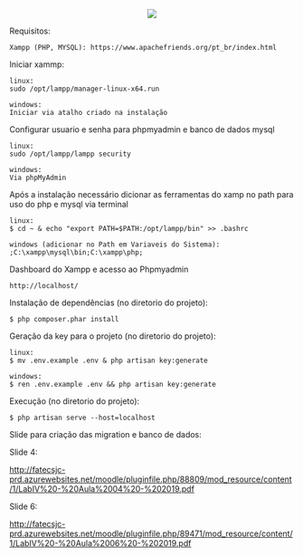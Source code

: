 <p align="center"><img src="https://laravel.com/assets/img/components/logo-laravel.svg"></p>

Requisitos:

    Xampp (PHP, MYSQL): https://www.apachefriends.org/pt_br/index.html
    
Iniciar xammp:

    linux:
    sudo /opt/lampp/manager-linux-x64.run
    
    windows:
    Iniciar via atalho criado na instalação

Configurar usuario e senha para phpmyadmin e banco de dados mysql

    linux:
    sudo /opt/lampp/lampp security
    
    windows:
    Via phpMyAdmin

Após a instalação  necessário dicionar as ferramentas do xamp no path para uso do php e mysql via terminal

    linux:
    $ cd ~ & echo "export PATH=$PATH:/opt/lampp/bin" >> .bashrc

    windows (adicionar no Path em Variaveis do Sistema):
    ;C:\xampp\mysql\bin;C:\xampp\php;
    
Dashboard do Xampp e acesso ao Phpmyadmin

    http://localhost/

Instalação de dependências (no diretorio do projeto):

    $ php composer.phar install

Geração da key para o projeto (no diretorio do projeto):

    linux:
    $ mv .env.example .env & php artisan key:generate
    
    windows:
    $ ren .env.example .env && php artisan key:generate

Execução (no diretorio do projeto):

    $ php artisan serve --host=localhost

Slide para criação das migration e banco de dados:

Slide 4:

http://fatecsjc-prd.azurewebsites.net/moodle/pluginfile.php/88809/mod_resource/content/1/LabIV%20-%20Aula%2004%20-%202019.pdf

Slide 6:

http://fatecsjc-prd.azurewebsites.net/moodle/pluginfile.php/89471/mod_resource/content/1/LabIV%20-%20Aula%2006%20-%202019.pdf
